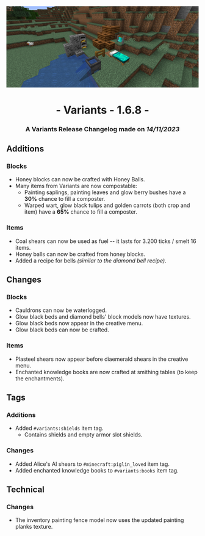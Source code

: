<div style="text-align: center;"> <img src=ChangelogPhoto.png width="1500"> </div>

# <div style="text-align: center;">- Variants - 1.6.8 -</div>
### <div style="text-align: center;">A Variants Release Changelog made on *14/11/2023*</div>

## Additions
### Blocks
- Honey blocks can now be crafted with Honey Balls.
- Many items from Variants are now compostable:
  - Painting saplings, painting leaves and glow berry bushes have a **30%** chance to fill a composter.
  - Warped wart, glow black tulips and golden carrots (both crop and item) have a **65%** chance to fill a composter.

### Items
- Coal shears can now be used as fuel -- it lasts for 3.200 ticks / smelt 16 items.
- Honey balls can now be crafted from honey blocks.
- Added a recipe for bells *(similar to the diamond bell recipe)*.

## Changes
### Blocks
- Cauldrons can now be waterlogged.
- Glow black beds and diamond bells' block models now have textures.
- Glow black beds now appear in the creative menu.
- Glow black beds can now be crafted.

### Items
- Plasteel shears now appear before diaemerald shears in the creative menu.
- Enchanted knowledge books are now crafted at smithing tables (to keep the enchantments).

## Tags
### Additions
- Added `#variants:shields` item tag.
  - Contains shields and empty armor slot shields.

### Changes
- Added Alice's AI shears to `#minecraft:piglin_loved` item tag.
- Added enchanted knowledge books to `#variants:books` item tag.

## Technical
### Changes
- The inventory painting fence model now uses the updated painting planks texture.